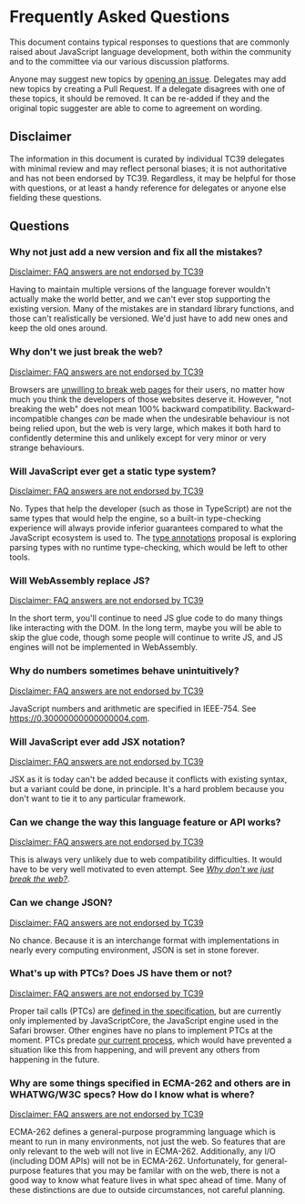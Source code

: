 # Frequently Asked Questions

This document contains typical responses to questions that are commonly raised about JavaScript language development, both within the community and to the committee via our various discussion platforms.

Anyone may suggest new topics by [opening an issue](https://github.com/tc39/faq/issues/new). Delegates may add new topics by creating a Pull Request. If a delegate disagrees with one of these topics, it should be removed. It can be re-added if they and the original topic suggester are able to come to agreement on wording.

## Disclaimer

The information in this document is curated by individual TC39 delegates with minimal review and may reflect personal biases; it is not authoritative and has not been endorsed by TC39. Regardless, it may be helpful for those with questions, or at least a handy reference for delegates or anyone else fielding these questions.

## Questions

### Why not just add a new version and fix all the mistakes?

[Disclaimer: FAQ answers are not endorsed by TC39][]

Having to maintain multiple versions of the language forever wouldn't actually make the world better, and we can't ever stop supporting the existing version. Many of the mistakes are in standard library functions, and those can't realistically be versioned. We'd just have to add new ones and keep the old ones around.

### Why don't we just break the web?

[Disclaimer: FAQ answers are not endorsed by TC39][]

Browsers are [unwilling to break web pages](https://developer.chrome.com/blog/smooshgate/#why-dont-we-just-keep-the-existing-name-and-break-the-web) for their users, no matter how much you think the developers of those websites deserve it. However, "not breaking the web" does not mean 100% backward compatibility. Backward-incompatible changes *can* be made when the undesirable behaviour is not being relied upon, but the web is very large, which makes it both hard to confidently determine this and unlikely except for very minor or very strange behaviours.

### Will JavaScript ever get a static type system?

[Disclaimer: FAQ answers are not endorsed by TC39][]

No. Types that help the developer (such as those in TypeScript) are not the same types that would help the engine, so a built-in type-checking experience will always provide inferior guarantees compared to what the JavaScript ecosystem is used to. The [type annotations](https://github.com/tc39/proposal-type-annotations) proposal is exploring parsing types with no runtime type-checking, which would be left to other tools.

### Will WebAssembly replace JS?

[Disclaimer: FAQ answers are not endorsed by TC39][]

In the short term, you'll continue to need JS glue code to do many things like interacting with the DOM. In the long term, maybe you will be able to skip the glue code, though some people will continue to write JS, and JS engines will not be implemented in WebAssembly.

### Why do numbers sometimes behave unintuitively?

[Disclaimer: FAQ answers are not endorsed by TC39][]

JavaScript numbers and arithmetic are specified in IEEE-754. See <https://0.30000000000000004.com>.

### Will JavaScript ever add JSX notation?

[Disclaimer: FAQ answers are not endorsed by TC39][]

JSX as it is today can't be added because it conflicts with existing syntax, but a variant could be done, in principle. It's a hard problem because you don't want to tie it to any particular framework.

### Can we change the way this language feature or API works?

[Disclaimer: FAQ answers are not endorsed by TC39][]

This is always very unlikely due to web compatibility difficulties. It would have to be very well motivated to even attempt. See [*Why don't we just break the web?*](#why-dont-we-just-break-the-web).

### Can we change JSON?

[Disclaimer: FAQ answers are not endorsed by TC39][]

No chance. Because it is an interchange format with implementations in nearly every computing environment, JSON is set in stone forever.

### What's up with PTCs? Does JS have them or not?

[Disclaimer: FAQ answers are not endorsed by TC39][]

Proper tail calls (PTCs) are [defined in the specification](https://tc39.es/ecma262/multipage/ecmascript-language-functions-and-classes.html#sec-preparefortailcall), but are currently only implemented by JavaScriptCore, the JavaScript engine used in the Safari browser. Other engines have no plans to implement PTCs at the moment. PTCs predate [our current process](https://tc39.es/process-document/), which would have prevented a situation like this from happening, and will prevent any others from happening in the future.

### Why are some things specified in ECMA-262 and others are in WHATWG/W3C specs? How do I know what is where?

[Disclaimer: FAQ answers are not endorsed by TC39][]

ECMA-262 defines a general-purpose programming language which is meant to run in many environments, not just the web. So features that are only relevant to the web will not live in ECMA-262. Additionally, any I/O (including DOM APIs) will not be in ECMA-262. Unfortunately, for general-purpose features that you may be familar with on the web, there is not a good way to know what feature lives in what spec ahead of time. Many of these distinctions are due to outside circumstances, not careful planning.

[Disclaimer: FAQ answers are not endorsed by TC39]: #disclaimer
